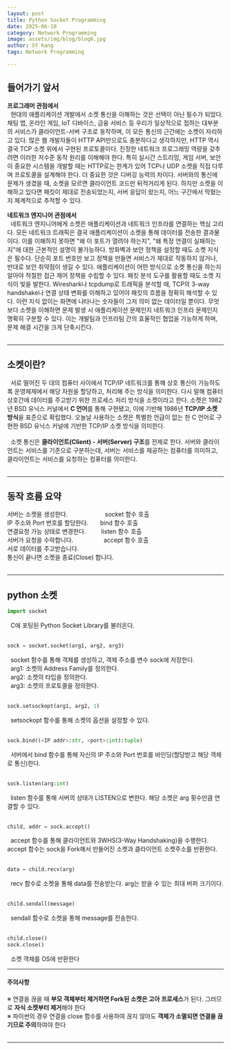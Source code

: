 ```yaml
---
layout: post
title: Python Socket Programming
date: 2025-06-10
category: Network Programming
image: assets/img/blog/blog6.jpg
author: SY Kang
tags: Network Programming

---
```


## 들어가기 앞서
**프로그래머 관점에서**  
&nbsp;&nbsp;현대의 애플리케이션 개발에서 소켓 통신을 이해하는 것은 선택이 아닌 필수가 되었다. 채팅 앱, 온라인 게임, IoT 디바이스, 금융 서비스 등 우리가 일상적으로 접하는 대부분의 서비스가 클라이언트-서버 구조로 동작하며, 이 모든 통신의 근간에는 소켓이 자리하고 있다. 많은 웹 개발자들이 HTTP API만으로도 충분하다고 생각하지만, HTTP 역시 결국 TCP 소켓 위에서 구현된 프로토콜이다. 진정한 네트워크 프로그래밍 역량을 갖추려면 이러한 저수준 동작 원리를 이해해야 한다. 특히 실시간 스트리밍, 게임 서버, 보안이 중요한 시스템을 개발할 때는 HTTP로는 한계가 있어 TCP나 UDP 소켓을 직접 다루며 프로토콜을 설계해야 한다. 더 중요한 것은 디버깅 능력의 차이다. 서버와의 통신에 문제가 생겼을 때, 소켓을 모르면 클라이언트 코드만 뒤적거리게 된다. 하지만 소켓을 이해하고 있다면 패킷이 제대로 전송되었는지, 서버 응답이 왔는지, 어느 구간에서 막혔는지 체계적으로 추적할 수 있다.  

**네트워크 엔지니어 관점에서**  
&nbsp;&nbsp;네트워크 엔지니어에게 소켓은 애플리케이션과 네트워크 인프라를 연결하는 핵심 고리다. 모든 네트워크 트래픽은 결국 애플리케이션이 소켓을 통해 데이터를 전송한 결과물이다. 이를 이해하지 못하면 "왜 이 포트가 열려야 하는지", "왜 특정 연결이 실패하는지"에 대한 근본적인 설명이 불가능하다. 방화벽과 보안 정책을 설정할 때도 소켓 지식은 필수다. 단순히 포트 번호만 보고 정책을 만들면 서비스가 제대로 작동하지 않거나, 반대로 보안 취약점이 생길 수 있다. 애플리케이션이 어떤 방식으로 소켓 통신을 하는지 알아야 적절한 접근 제어 정책을 수립할 수 있다. 패킷 분석 도구를 활용할 때도 소켓 지식이 빛을 발한다. Wireshark나 tcpdump로 트래픽을 분석할 때, TCP의 3-way handshake나 연결 상태 변화를 이해하고 있어야 패킷의 흐름을 정확히 해석할 수 있다. 이런 지식 없이는 화면에 나타나는 숫자들이 그저 의미 없는 데이터일 뿐이다. 무엇보다 소켓을 이해하면 문제 발생 시 애플리케이션 문제인지 네트워크 인프라 문제인지 명확히 구분할 수 있다. 이는 개발팀과 인프라팀 간의 효율적인 협업을 가능하게 하며, 문제 해결 시간을 크게 단축시킨다.
<br><br>

---

## 소켓이란?
&nbsp;&nbsp;서로 떨어진 두 대의 컴퓨터 사이에서 TCP/IP 네트워크를 통해 상호 통신이 가능하도록 운영체제에서 해당 자원을 할당하고, 처리해 주는 방식을 의미한다. 다시 말해 컴퓨터 상호간에 데이터를 주고받기 위한 프로세스 처리 방식을 소켓이라고 한다. 소켓은 1982년 BSD 유닉스 커널에서 **C 언어**를 통해 구현됐고, 이에 기반해 1986년 **TCP/IP 소켓 방식**을 표준으로 확립했다. 오늘날 사용하는 소켓은 특별한 언급이 없는 한 C 언어로 구현한 BSD 유닉스 커널에 기반한 TCP/IP 소켓 방식을 의미한다.  
<br>
&nbsp;&nbsp;소켓 통신은 **클라이언트(Client) - 서버(Server) 구조**를 전제로 한다. 서버와 클라이언트는 서비스를 기준으로 구분하는데, 서버는 서비스를 제공하는 컴퓨터를 의미하고, 클라이언트는 서비스를 요청하는 컴퓨터를 의미한다.
<br><br>

---

## 동작 흐름 요약  
서버는 소켓을 생성한다.&nbsp;&nbsp;&nbsp;&nbsp;&nbsp;&nbsp;&nbsp;&nbsp;&nbsp;&nbsp;&nbsp;&nbsp;&nbsp;&nbsp;&nbsp;&nbsp;&nbsp;&nbsp;&nbsp;&nbsp;&nbsp;&nbsp;socket 함수 호출  
IP 주소와 Port 번호를 할당한다.&nbsp;&nbsp;&nbsp;&nbsp;&nbsp;&nbsp;&nbsp;bind 함수 호출  
연결요청 가능 상태로 변경한다.&nbsp;&nbsp;&nbsp;&nbsp;&nbsp;&nbsp;&nbsp;&nbsp;&nbsp;listen 함수 호출  
서버가 요청을 수락합니다.&nbsp;&nbsp;&nbsp;&nbsp;&nbsp;&nbsp;&nbsp;&nbsp;&nbsp;&nbsp;&nbsp;&nbsp;&nbsp;&nbsp;&nbsp;&nbsp;&nbsp;&nbsp;accept 함수 호출  
서로 데이터를 주고받습니다.  
통신이 끝나면 소켓을 종료(Close) 합니다.
<br><br>

---

## python 소켓
<!-- 소켓 라이브러리 불러오기 -->
```python
import socket
```
&nbsp;&nbsp;C에 포팅된 Python Socket Library를 불러온다.  
<br>
<!-- 소켓 객체 생성 -->
```python
sock = socket.socket(arg1, arg2, arg3)
```
&nbsp;&nbsp;socket 함수를 통해 객체를 생성하고, 객체 주소를 변수 sock에 저장한다.  
&nbsp;&nbsp;arg1: 소켓의 Address Family를 정의한다.  
&nbsp;&nbsp;arg2: 소켓의 타입을 정의한다.  
&nbsp;&nbsp;arg3: 소켓의 프로토콜을 정의한다.  
<br>
<!-- 소켓 옵션 설정 -->
```python
sock.setsockopt(arg1, arg2, 1)
```
&nbsp;&nbsp;setsockopt 함수를 통해 소켓의 옵션을 설정할 수 있다.  
<br>
<!-- 프로세스와 소켓 바인딩 -->
```python
sock.bind((<IP addr>:str, <port>:int):tuple)
```
&nbsp;&nbsp;서버에서 bind 함수를 통해 자신의 IP 주소와 Port 번호를 바인딩(할당받고 해당 객체로 통신)한다.  
<br>
<!-- 서버에서 LISTEN 상태로 변경 -->
```python
sock.listen(arg:int)
```
&nbsp;&nbsp;listen 함수를 통해 서버의 상태가 LISTEN으로 변한다. 해당 소켓은 arg 횟수만큼 연결할 수 있다.  
<br>
<!-- 서버에서 연결 확립 -->
```python
child, addr = sock.accept()
```
&nbsp;&nbsp;accept 함수를 통해 클라이언트와 3WHS(3-Way Handshaking)을 수행한다. accept 함수는 sock을 Fork해서 만들어진 소켓과 클라이언트 소켓주소를 반환한다.  
<br>
<!-- 서버에서 데이터 수신 -->
```python
data = child.recv(arg)
```
&nbsp;&nbsp;recv 함수로 소켓을 통해 data를 전송받는다. arg는 받을 수 있는 최대 버퍼 크기이다.  
<br>
<!-- 서버에서 데이터 송신 -->
```python
child.sendall(message)
```
&nbsp;&nbsp;sendall 함수로 소켓을 통해 message를 전송한다.  
<br>
<!-- 연결 끊기 -->
```python
child.close()
sock.close()
```
&nbsp;&nbsp;소켓 객체를 OS에 반환한다

---

#### 주의사항
※ 연결을 끊을 때 **부모 객체부터 제거하면 Fork된 소켓은 고아 프로세스**가 된다. 그러므로 **자식 소켓부터 제거**해야 한다  
※ 파이썬의 경우 연결을 close 함수를 사용하여 끊지 않아도 **객체가 소멸되면 연결을 끊기므로 주의**하여야 한다
<br><br>

---